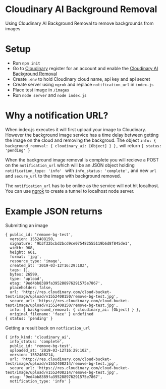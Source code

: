 # Cloudinary AI Background Removal
Using Cloudinary AI Background Removal to remove backgrounds from images 

# Setup
- Run ```npm init```
- Go to [Cloudinary](https://cloudinary.com/) register for an account and enable the [Cloudinary AI Background Removal](https://cloudinary.com/console/addons#cloudinary_ai)
- Create ```.env``` to hold Cloudinary cloud name, api key and api secret
- Create server using ```ngrok``` and replace ```notification_url``` in ```index.js```
- Place test image in ```/images```
- Run ```node server``` and ```node index.js```

# Why a notification URL? 
When index.js executes it will first upload your image to Cloudinary. However the background image service has a time delay between getting the image on the cloud and removing the backgroud. The object ```info: { background_removal: { cloudinary_ai: [Object] } },``` will return ```{ status: 'pending' }```

When the background image removal is complete you will recieve a POST on the ```notification_url``` which will be an JSON object holding ```notification_type: 'info' ``` with ```info_status: 'complete',``` and new ```url``` and ```secure_url``` to the image with background removed.

The ```notification_url``` has to be online as the service will not hit localhost. You can use [ngrok](https://ngrok.com/) to create a tunnel to localhost node server. 

# Example JSON returns 

Submitting an image
```
{ public_id: 'remove-bg-test',
  version: 1552408150,
  signature: '9b3f32bcbd2bcd9ce075482555119b6d8f845de1',
  width: 968,
  height: 661,
  format: 'jpg',
  resource_type: 'image',
  created_at: '2019-03-12T16:29:10Z',
  tags: [],
  bytes: 26599,
  type: 'upload',
  etag: '9ed4bb8389fa395288976291575e7867',
  placeholder: false,
  url: 'http://res.cloudinary.com/cloud-bucket-test/image/upload/v1552408150/remove-bg-test.jpg',
  secure_url: 'https://res.cloudinary.com/cloud-bucket-test/image/upload/v1552408150/remove-bg-test.jpg',
  info: { background_removal: { cloudinary_ai: [Object] } },
  original_filename: 'face' } undefined
{ status: 'pending' }
```

Getting a result back on ```notfication_url```
```
{ info_kind: 'cloudinary_ai',
  info_status: 'complete',
  public_id: 'remove-bg-test',
  uploaded_at: '2019-03-12T16:29:10Z',
  version: 1552408214,
  url: 'http://res.cloudinary.com/cloud-bucket-test/image/upload/v1552408214/remove-bg-test.jpg',
  secure_url: 'https://res.cloudinary.com/cloud-bucket-test/image/upload/v1552408214/remove-bg-test.jpg',
  etag: '9ed4bb8389fa395288976291575e7867',
  notification_type: 'info' }
```
